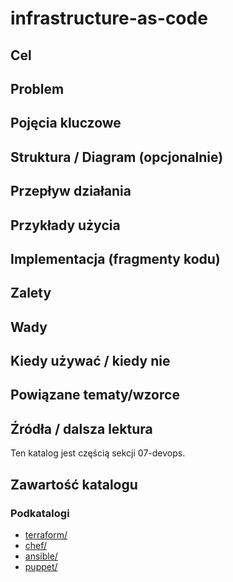 # infrastructure-as-code

## Cel

## Problem

## Pojęcia kluczowe

## Struktura / Diagram (opcjonalnie)

## Przepływ działania

## Przykłady użycia

## Implementacja (fragmenty kodu)

## Zalety

## Wady

## Kiedy używać / kiedy nie

## Powiązane tematy/wzorce

## Źródła / dalsza lektura


Ten katalog jest częścią sekcji 07-devops.

## Zawartość katalogu

### Podkatalogi

- [terraform/](terraform/)
- [chef/](chef/)
- [ansible/](ansible/)
- [puppet/](puppet/)

